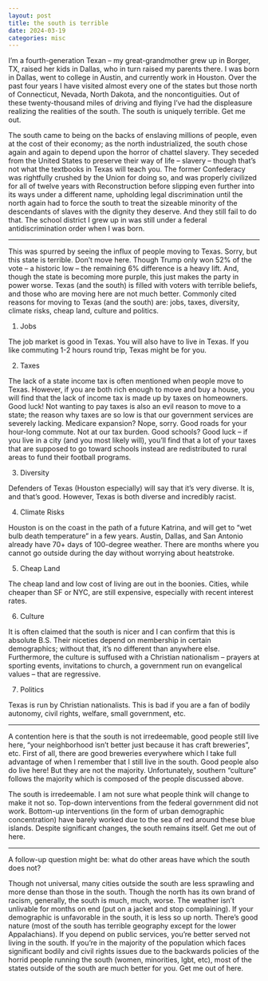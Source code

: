 ```yaml
---
layout: post
title: the south is terrible
date: 2024-03-19
categories: misc
---
```


I’m a fourth-generation Texan – my great-grandmother grew up in Borger, TX, raised her kids in Dallas, who in turn raised my parents there. I was born in Dallas, went to college in Austin, and currently work in Houston. Over the past four years I have visited almost every one of the states but those north of Connecticut, Nevada, North Dakota, and the noncontiguities. Out of these twenty-thousand miles of driving and flying I’ve had the displeasure realizing the realities of the south. The south is uniquely terrible. Get me out.

The south came to being on the backs of enslaving millions of people, even at the cost of their economy; as the north industrialized, the south chose again and again to depend upon the horror of chattel slavery. They seceded from the United States to preserve their way of life – slavery – though that’s not what the textbooks in Texas will teach you. The former Confederacy was rightfully crushed by the Union for doing so, and was properly civilized for all of twelve years with Reconstruction before slipping even further into its ways under a different name, upholding legal discrimination until the north again had to force the south to treat the sizeable minority of the descendants of slaves with the dignity they deserve. And they still fail to do that. The school district I grew up in was still under a federal antidiscrimination order when I was born.

***
This was spurred by seeing the influx of people moving to Texas. Sorry, but this state is terrible. Don’t move here. Though Trump only won 52% of the vote – a historic low – the remaining 6% difference is a heavy lift. And, though the state is becoming more purple, this just makes the party in power worse. Texas (and the south) is filled with voters with terrible beliefs, and those who are moving here are not much better. Commonly cited reasons for moving to Texas (and the south) are: jobs, taxes, diversity, climate risks, cheap land, culture and politics.

1.	Jobs

The job market is good in Texas. You will also have to live in Texas. If you like commuting 1-2 hours round trip, Texas might be for you.

2.	Taxes

The lack of a state income tax is often mentioned when people move to Texas. However, if you are both rich enough to move and buy a house, you will find that the lack of income tax is made up by taxes on homeowners. Good luck! Not wanting to pay taxes is also an evil reason to move to a state; the reason why taxes are so low is that our government services are severely lacking. Medicare expansion? Nope, sorry. Good roads for your hour-long commute. Not at our tax burden. Good schools? Good luck – if you live in a city (and you most likely will), you’ll find that a lot of your taxes that are supposed to go toward schools instead are redistributed to rural areas to fund their football programs. 

3.	Diversity

Defenders of Texas (Houston especially) will say that it’s very diverse. It is, and that’s good. However, Texas is both diverse and incredibly racist.

4.	Climate Risks

Houston is on the coast in the path of a future Katrina, and will get to “wet bulb death temperature” in a few years. Austin, Dallas, and San Antonio already have 70+ days of 100-degree weather. There are months where you cannot go outside during the day without worrying about heatstroke.

5.	 Cheap Land

The cheap land and low cost of living are out in the boonies. Cities, while cheaper than SF or NYC, are still expensive, especially with recent interest rates.

6.	Culture

It is often claimed that the south is nicer and I can confirm that this is absolute B.S. Their niceties depend on membership in certain demographics; without that, it’s no different than anywhere else. Furthermore, the culture is suffused with a Christian nationalism – prayers at sporting events, invitations to church, a government run on evangelical values – that are regressive.

7.	Politics

Texas is run by Christian nationalists. This is bad if you are a fan of bodily autonomy, civil rights, welfare, small government, etc.

***

A contention here is that the south is not irredeemable, good people still live here, “your neighborhood isn’t better just because it has craft breweries”, etc. First of all, there are good breweries everywhere which I take full advantage of when I remember that I still live in the south. Good people also do live here! But they are not the majority. Unfortunately, southern “culture” follows the majority which is composed of the people discussed above. 

The south is irredeemable. I am not sure what people think will change to make it not so. Top-down interventions from the federal government did not work. Bottom-up interventions (in the form of urban demographic concentration) have barely worked due to the sea of red around these blue islands. Despite significant changes, the south remains itself. Get me out of here.

***

A follow-up question might be: what do other areas have which the south does not?

Though not universal, many cities outside the south are less sprawling and more dense than those in the south. Though the north has its own brand of racism, generally, the south is much, much, worse. The weather isn’t unlivable for months on end (put on a jacket and stop complaining). If your demographic is unfavorable in the south, it is less so up north. There’s good nature (most of the south has terrible geography except for the lower Appalachians). If you depend on public services, you’re better served not living in the south. If you’re in the majority of the population which faces significant bodily and civil rights issues due to the backwards policies of the horrid people running the south (women, minorities, lgbt, etc), most of the states outside of the south are much better for you. 
Get me out of here.
